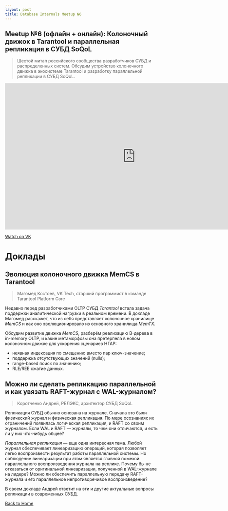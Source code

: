 ```yaml
---
layout: post
title: Database Internals Meetup №6
---
```


## Meetup №6 (офлайн + онлайн): Колоночный движок в Tarantool и параллельная репликация в СУБД SoQoL 

> Шестой митап российского сообщества разработчиков СУБД и распределенных систем.
> Обсудим устройство колоночного движка в экосистеме Tarantool и разработку
> параллельной репликации в СУБД SoQoL.

<!--more-->

<iframe src="https://vkvideo.ru/video_ext.php?oid=-226977842&id=456239023&hd=2&autoplay=1" width="853" height="480" allow="autoplay; encrypted-media; fullscreen; picture-in-picture; screen-wake-lock;" frameborder="0" allowfullscreen></iframe>

<p>
  <a href="https://vkvideo.ru/video-226977842_456239023" target="_blank" rel="noopener noreferrer">
    Watch on VK
  </a>
</p>

# Доклады
## Эволюция колоночного движка MemCS в Tarantool
> Магомед Костоев, VK Tech, старший программист в команде Tarantool Platform Core

Недавно перед разработчиками OLTP СУБД _Tarantool_ встала задача поддержки аналитической нагрузки в реальном времени. В докладе Магомед расскажет, что из себя представляет колоночное хранилище _MemCS_ и как оно эволюционировало из основного хранилища _MemTX_.

Обсудим развитие движка _MemCS_, разберём реализацию B-дерева в in-memory OLTP, и какие метаморфозы она претерпела в новом колоночном движке для ускорения сценариев HTAP:

* неявная индексация по смещению вместо пар ключ-значение;
* поддержка отсутствующих значений (nulls);
* range-based поиск по значению;
* RLE/REE сжатие данных.

## Можно ли сделать репликацию параллельной и как увязать RAFT-журнал с WAL-журналом?
> Коротченко Андрей, РЕЛЭКС, архитектор СУБД SoQoL

Репликация СУБД обычно основана на журнале. Сначала это были физический журнал и физическая репликация. По мере осознаниях их ограничений появилась логическая репликация, и RAFT со своим журналом. Если WAL и RAFT — журналы, то чем они отличаются, и есть ли у них что-нибудь общее?

_Параллельная репликация_ — еще одна интересная тема. Любой журнал обеспечивает линеаризацию операций, которая позволяет легко воспроизвести результат работы параллельной системы. Но соблюдение линеаризации при этом является главной помехой параллельного воспроизведения журнала на реплике. Почему бы не отказаться от оригинальной линеаризации, полученной в WAL-журнале на лидере? Можно ли обеспечить параллельную передачу RAFT-журнала и его параллельное непротиворечивое воспроизведение?

В своем докладе Андрей ответит на эти и другие актуальные вопросы репликации в современных СУБД.

[Back to Home](index.md)